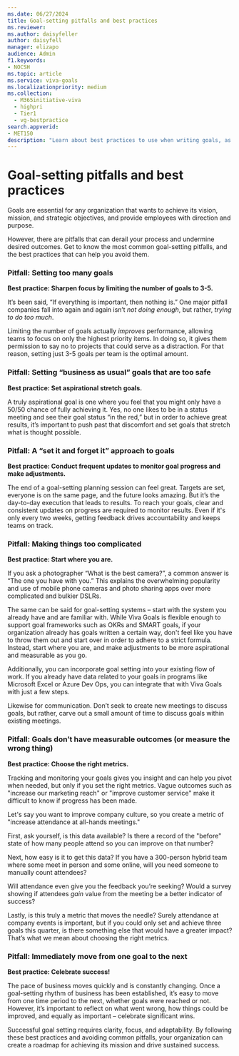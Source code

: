 ```yaml
---
ms.date: 06/27/2024
title: Goal-setting pitfalls and best practices
ms.reviewer: 
ms.author: daisyfeller
author: daisyfell
manager: elizapo
audience: Admin
f1.keywords:
- NOCSH
ms.topic: article
ms.service: viva-goals
ms.localizationpriority: medium
ms.collection:
  - M365initiative-viva
  - highpri
  - Tier1
  - vg-bestpractice
search.appverid:
- MET150
description: "Learn about best practices to use when writing goals, as well as common goal-writing pitfalls."
---
```


# Goal-setting pitfalls and best practices

Goals are essential for any organization that wants to achieve its vision, mission, and strategic objectives, and provide employees with direction and purpose.  

However, there are pitfalls that can derail your process and undermine desired outcomes. Get to know the most common goal-setting pitfalls, and the best practices that can help you avoid them.

### Pitfall: Setting too many goals

**Best practice: Sharpen focus by limiting the number of goals to 3-5.**

It’s been said, “If everything is important, then nothing is.” One major pitfall companies fall into again and again isn’t *not doing enough*, but rather, *trying to do too much*.

Limiting the number of goals actually *improves* performance, allowing teams to focus on only the highest priority items. In doing so, it gives them permission to say no to projects that could serve as a distraction. For that reason, setting just 3-5 goals per team is the optimal amount.

### Pitfall: Setting “business as usual” goals that are too safe

**Best practice: Set aspirational stretch goals.**

A truly aspirational goal is one where you feel that you might only have a 50/50 chance of fully achieving it. Yes, no one likes to be in a status meeting and see their goal status “in the red,” but in order to achieve great results, it’s important to push past that discomfort and set goals that stretch what is thought possible.

### Pitfall: A “set it and forget it” approach to goals

**Best practice: Conduct frequent updates to monitor goal progress and make adjustments.**

The end of a goal-setting planning session can feel great. Targets are set, everyone is on the same page, and the future looks amazing. But it’s the day-to-day execution that leads to results. To reach your goals, clear and consistent updates on progress are required to monitor results. Even if it's only every two weeks, getting feedback drives accountability and keeps teams on track.

### Pitfall: Making things too complicated

**Best practice: Start where you are.**

If you ask a photographer “What is the best camera?”, a common answer is “The one you have with you.” This explains the overwhelming popularity and use of mobile phone cameras and photo sharing apps over more complicated and bulkier DSLRs.

The same can be said for goal-setting systems – start with the system you already have and are familiar with. While Viva Goals is flexible enough to support goal frameworks such as OKRs and SMART goals, if your organization already has goals written a certain way, don't feel like you have to throw them out and start over in order to adhere to a strict formula. Instead, start where you are, and make adjustments to be more aspirational and measurable as you go.

Additionally, you can incorporate goal setting into your existing flow of work. If you already have data related to your goals in programs like Microsoft Excel or Azure Dev Ops, you can integrate that with Viva Goals with just a few steps.

Likewise for communication. Don’t seek to create new meetings to discuss goals, but rather, carve out a small amount of time to discuss goals within existing meetings.

### Pitfall: Goals don’t have measurable outcomes (or measure the wrong thing)

**Best practice: Choose the right metrics.**

Tracking and monitoring your goals gives you insight and can help you pivot when needed, but only if you set the right metrics. Vague outcomes such as "increase our marketing reach" or "improve customer service" make it difficult to know if progress has been made.

Let's say you want to improve company culture, so you create a metric of "increase attendance at all-hands meetings."

First, ask yourself, is this data available? Is there a record of the "before" state of how many people attend so you can improve on that number?

Next, how easy is it to get this data? If you have a 300-person hybrid team where some meet in person and some online, will you need someone to manually count attendees?

Will attendance even give you the feedback you’re seeking? Would a survey showing if attendees *gain* value from the meeting be a better indicator of success?

Lastly, is this truly a metric that moves the needle? Surely attendance at company events is important, but if you could only set and achieve three goals this quarter, is there something else that would have a greater impact? That’s what we mean about choosing the right metrics.

### Pitfall: Immediately move from one goal to the next

**Best practice: Celebrate success!**

The pace of business moves quickly and is constantly changing. Once a goal-setting rhythm of business has been established, it’s easy to move from one time period to the next, whether goals were reached or not. However, it’s important to reflect on what went wrong, how things could be improved, and equally as important – celebrate significant wins.

Successful goal setting requires clarity, focus, and adaptability. By following these best practices and avoiding common pitfalls, your organization can create a roadmap for achieving its mission and drive sustained success.
